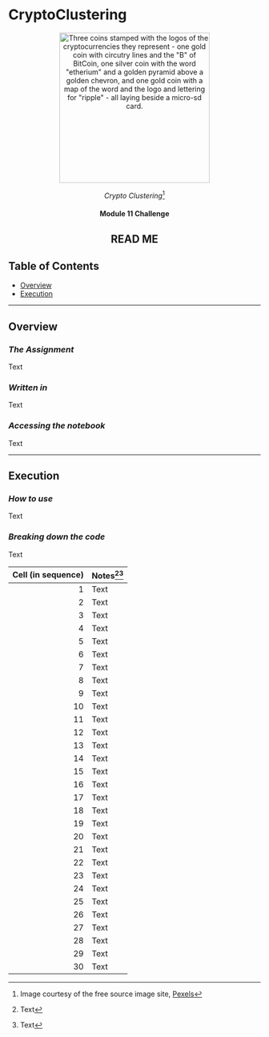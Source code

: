# CryptoClustering

<div align='center'>
    <img src='https://images.pexels.com/photos/844124/pexels-photo-844124.jpeg' height='300' title='Coin representations of three cryptocurrencies (BitCoin, Etherium, and Ripple) next to a micro-sd card for scale (image courtesy of Pexels)' alt='Three coins stamped with the logos of the cryptocurrencies they represent - one gold coin with circutry lines and the "B" of BitCoin, one silver coin with the word "etherium" and a golden pyramid above a golden chevron, and one gold coin with a map of the word and the logo and lettering for "ripple" - all laying beside a micro-sd card.' />

*Crypto Clustering*[^1]
#### Module 11 Challenge

## READ ME
</div>

## Table of Contents

* [Overview](#Overview)
* [Execution](#Execution)

---

## Overview

### *The Assignment*

Text

### *Written in*

Text

### *Accessing the notebook*

Text

---

## Execution

### *How to use*

Text

### *Breaking down the code*

Text

| Cell (in sequence) | Notes[^2][^3] |
| ---: | :--- |
| 1 | Text |
| 2 | Text |
| 3 | Text |
| 4 | Text |
| 5 | Text |
| 6 | Text |
| 7 | Text |
| 8 | Text |
| 9 | Text |
| 10 | Text |
| 11 | Text |
| 12 | Text |
| 13 | Text |
| 14 | Text |
| 15 | Text |
| 16 | Text |
| 17 | Text |
| 18 | Text |
| 19 | Text |
| 20 | Text |
| 21 | Text |
| 22 | Text |
| 23 | Text |
| 24 | Text |
| 25 | Text |
| 26 | Text |
| 27 | Text |
| 28 | Text |
| 29 | Text |
| 30 | Text |

[^1]: Image courtesy of the free source image site, <a href='https://www.pexels.com/photo/ripple-etehereum-and-bitcoin-and-micro-sdhc-card-844124/' title='Link to Pexels listing for image'>Pexels</a>

[^2]: Text

[^3]: Text